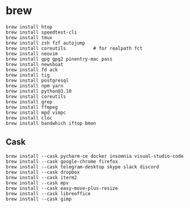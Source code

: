 # brew

    brew install htop
    brew install speedtest-cli
    brew install tmux
    brew install zsh fzf autojump
    brew install coreutils          # for realpath fct
    brew install neovim
    brew install gpg gpg2 pinentry-mac pass
    brew install newsboat
    brew install fd ack
    brew install tig
    brew install postgresql
    brew install npm yarn
    brew install python@3.10
    brew install coreutils
    brew install grep
    brew install ffmpeg
    brew install mpd vimpc
    brew install cloc
    brew install bandwhich iftop bmon

## Cask 

    brew install --cask pycharm-ce docker insomnia visual-studio-code
    brew install --cask google-chrome firefox
    brew install --cask telegram-desktop skype slack discord
    brew install --cask dropbox
    brew install --cask iterm2
    brew install --cask mpv
    brew install --cask easy-move-plus-resize
    brew install --cask libreoffice
    brew install --cask gimp
